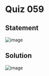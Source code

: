 # Quiz 059
## Statement
![image](https://user-images.githubusercontent.com/111758436/233568457-98027fc9-e1ff-48b7-8060-5a00ef1cb161.png)

## Solution
![image](https://user-images.githubusercontent.com/111758436/230537016-1f71dcf5-ba8d-4fe8-9192-d61cfa915cfd.png)
